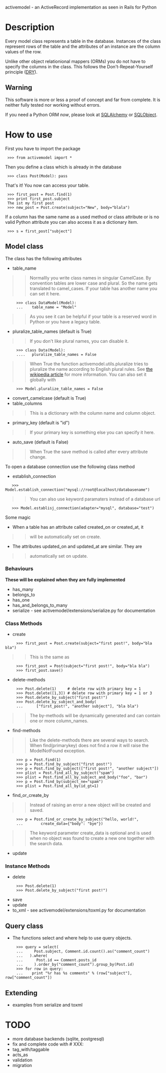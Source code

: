 activemodel - an ActiveRecord implementation as seen in Rails for Python

# Description #

Every model class represents a table in the database. Instances of the class
represent rows of the table and the attributes of an instance are the
column values of the row.

Unlike other object relationional mappers (ORMs) you do not have to
specify the columns in the class. This follows the Don't-Repeat-Yourself
principle ([DRY](http://en.wikipedia.org/wiki/DRY_code)).

## Warning ##

This software is more or less a proof of concept and far from complete. It is neither
fully tested nor working without errors.

If you need a Python ORM _now_, please look at [SQLAlchemy](http://www.sqlalchemy.org)
or [SQLObject](http://www.sqlobject.org).


# How to use #

First you have to import the package
```
 >>> from activemodel import *
```
Then you define a class which is already in the database
```
 >>> class Post(Model): pass
```
That's it! You now can access your table.
```
 >>> first_post = Post.find(1)
 >>> print first_post.subject
 The ist my first post
 >>> new_post = Post.create(subject="New", body="blala")
```
If a column has the same name as a used method or class attribute or
is no valid Python attribute you can also access it as a dictionary item.
```
 >>> s = first_post["subject"]
```


## Model class ##

The class has the following attributes

  * table\_name
> > Normallly you write class names in singular CamelCase. By
> > convention tables are lower case and plural. So the name gets
> > translated to camel\_cases.
> > If your table has another name you can set it here.
```
     >>> class DataModel(Model):
     ...    table_name = "Model"
```
> > As you see it can be helpful if your table is a reserved word
> > in Python or you have a legacy table.
  * pluralize\_table\_names (default is True)
> > If you don't like plural names, you can disable it.
```
     >>> class Data(Model):
     ....   pluralize_table_names = False
```
> > When True the function activemodel.utils.pluralize tries to pluralize
> > the name according to English plural rules. See
> > [the wikipedia article](http://en.wikipedia.org/wiki/English_plural)
> > for more information.
> > You can also set it globally with
```
     >>> Model.pluralize_table_names = False
```
  * convert\_camelcase (default is True)
  * table\_columns
> > This is a dictionary with the column name and column object.
  * primary\_key (default is "id")
> > If your primary key is something else you can specify it here.
  * auto\_save (default is False)
> > When True the save method is called after every attribute change.


To open a database connection use the following class method
  * establish\_connection
```
   >>> Model.establish_connection("mysql://root@localhost/databasename")
```
> > You can also use keyword paramaters instead of a database url
```
   >>> Model.establisj_connection(adapter="mysql", database="test")
```


Some magic
  * When a table has an attribute called created\_on or created\_at, it
> > will be automatically set on create.
  * The attributes updated\_on and updated\_at are similar. They are
> > automatically set on update.


### Behaviours ###

**These will be explained when they are fully implemented**

  * has\_many
  * belongs\_to
  * has\_one
  * has\_and\_belongs\_to\_many
  * serialize - see activemodel/extensions/serialize.py for documentation


### Class Methods ###
  * create
```
     >>> first_post = Post.create(subject="first post!", body="bla bla")
```
> > This is the same as
```
     >>> first_post = Post(subject="first post!", body="bla bla")
     >>> first_post.save()
```
  * delete-methods
```
     >>> Post.delete(1)     # delete row with primary key = 1
     >>> Post.delete([1,3]) # delete row with primary key = 1 or 3
     >>> Post.delete_by_subject("first post!")
     >>> Post.delete_by_subject_and_body(
     ...      ["first_post!", "another subject"], "bla bla")
```
> > The by-methods will be dynamically generated and can contain one
> > or more column\_names.
  * find-methods
> > Like the delete-methods there are several ways to search.
> > When find(primarykey) does not find a row it will raise the
> > ModelNotFound exception.
```
     >>> p = Post.find(1)
     >>> p = Post.find_by_subject("first post!")
     >>> p = Post.find_by_subject(["first post!", "another subject"])
     >>> plist = Post.find_all_by_subject("spam")
     >>> plist = Post.find_all_by_subject_and_body("foo", "bar")
     >>> p = Post.find_by(subject_ne="spam")
     >>> plist = Post.find_all_by(id_gt=1)
```
  * find\_or\_create\_by
> > Instead of raising an error a new object will be created and saved.
```
     >>> p = Post.find_or_create_by_subject("hello, world!",
     ...        create_data={"body": "bye"})
```
> > The keyword parameter create\_data is optional and is used when no
> > object was found to create a new one together with the search data.
  * update


### Instance Methods ###
  * delete
```
     >>> Post.delete(1)
     >>> Post.delete_by_subject("first post!")  
```
  * save
  * update
  * to\_xml - see activemodel/extensions/toxml.py for documentation


## Query class ##
  * The functions select and where help to use query objects.
```
     >>> query = select(
     ...     Post.subject, Comment.id.count().as("comment_count")
     ...   ).where(
     ...      Post.id == Comment.posts_id
     ...	 ).order_by("comment_count").group_by(Post.id)
     >>> for row in query:
     ...    print "%r has %s comments" % (row["subject"], row["comment_count"]) 
```


## Extending ##
  * examples from serialize and toxml


# TODO #
  * more database backends (sqlite, postgresql)
  * fix and complete code with # XXX:
  * tag\_with/taggable
  * acts\_as
  * validation
  * migration